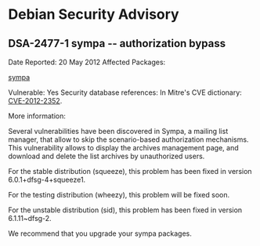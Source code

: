 
Debian Security Advisory
========================


DSA-2477-1 sympa -- authorization bypass
----------------------------------------



Date Reported:
20 May 2012
Affected Packages:

[sympa](https://packages.debian.org/src:sympa)

Vulnerable:
Yes
Security database references:
In Mitre's CVE dictionary: [CVE-2012-2352](https://security-tracker.debian.org/tracker/CVE-2012-2352).  

More information:

Several vulnerabilities have been discovered in Sympa, a mailing list
manager, that allow to skip the scenario-based authorization
mechanisms. This vulnerability allows to display the archives
management page, and download and delete the list archives by
unauthorized users.


For the stable distribution (squeeze), this problem has been fixed in
version 6.0.1+dfsg-4+squeeze1.


For the testing distribution (wheezy), this problem will be fixed
soon.


For the unstable distribution (sid), this problem has been fixed in
version 6.1.11~dfsg-2.


We recommend that you upgrade your sympa packages.





